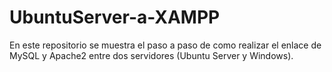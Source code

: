 # UbuntuServer-a-XAMPP
En este repositorio se muestra el paso a paso de como realizar el enlace de MySQL y Apache2 entre dos servidores (Ubuntu Server y Windows).
